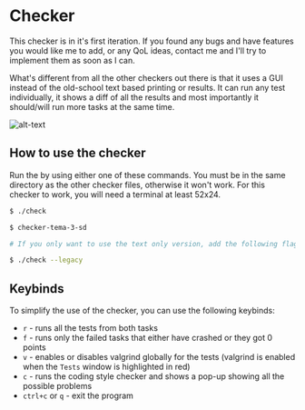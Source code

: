 # Checker

This checker is in it's first iteration. If you found any bugs and have features you
would like me to add, or any QoL ideas, contact me and I'll try to implement them
as soon as I can.

What's different from all the other checkers out there is that it uses a GUI instead
of the old-school text based printing or results. It can run any test individually,
it shows a diff of all the results and most importantly it should/will run more
tasks at the same time.

![alt-text](https://i.imgur.com/3uqwCvs.png)

## How to use the checker

Run the by using either one of these commands. You must be in the same directory
as the other checker files, otherwise it won't work. For this checker to work,
you will need a terminal at least 52x24.

```bash
$ ./check

$ checker-tema-3-sd

# If you only want to use the text only version, add the following flag to the command

$ ./check --legacy
```

## Keybinds

To simplify the use of the checker, you can use the following keybinds:

- `r` - runs all the tests from both tasks
- `f` - runs only the failed tasks that either have crashed or they got 0 points
- `v` - enables or disables valgrind globally for the tests (valgrind is enabled
when the `Tests` window is highlighted in red)
- `c` - runs the coding style checker and shows a pop-up showing all the possible problems
- `ctrl+c` or `q` - exit the program

